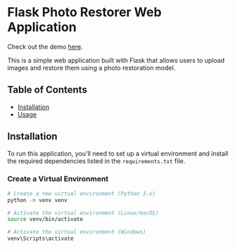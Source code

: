 # Flask Photo Restorer Web Application

Check out the demo [here](https://drive.google.com/file/d/1YtU3urf3B-zBDVJqqaY_qBWjKgueSw1R/view?usp=sharing).

This is a simple web application built with Flask that allows users to upload images and restore them using a photo restoration model.

## Table of Contents
- [Installation](#installation)
- [Usage](#usage)

## Installation

To run this application, you'll need to set up a virtual environment and install the required dependencies listed in the `requirements.txt` file.

### Create a Virtual Environment

```bash
# Create a new virtual environment (Python 3.x)
python -m venv venv

# Activate the virtual environment (Linux/macOS)
source venv/bin/activate

# Activate the virtual environment (Windows)
venv\Scripts\activate



